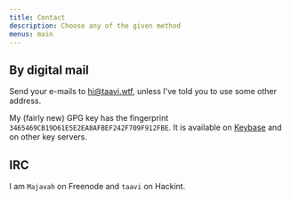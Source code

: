 ```yaml
---
title: Contact
description: Choose any of the given method
menus: main
---
```


## By digital mail

Send your e-mails to hi@taavi.wtf, unless I've told you to use some other address.

My (fairly new) GPG key has the fingerprint `3465469CB19D61E5E2EA8AFBEF242F709F912FBE`. It is available on [Keybase](https://keybase.io/tassu/pgp_keys.asc?fingerprint=3465469cb19d61e5e2ea8afbef242f709f912fbe) and on other key servers.

## IRC

I am `Majavah` on Freenode and `taavi` on Hackint.
